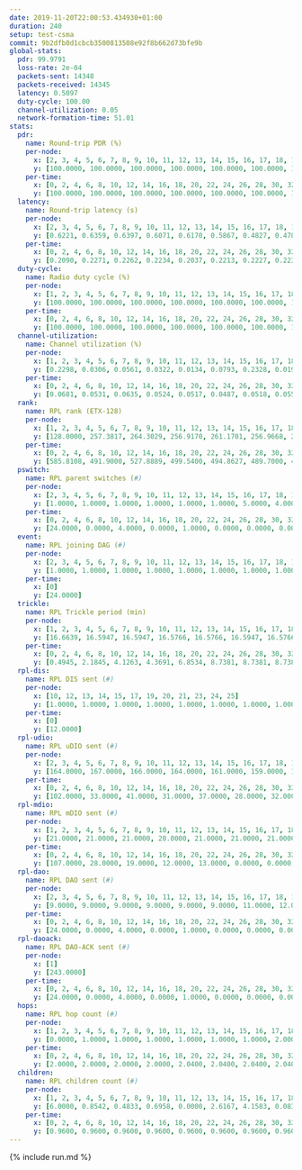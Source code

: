 ```yaml
---
date: 2019-11-20T22:00:53.434930+01:00
duration: 240
setup: test-csma
commit: 9b2dfb0d1cbcb3500813508e92f8b662d73bfe9b
global-stats:
  pdr: 99.9791
  loss-rate: 2e-04
  packets-sent: 14348
  packets-received: 14345
  latency: 0.5097
  duty-cycle: 100.00
  channel-utilization: 0.05
  network-formation-time: 51.01
stats:
  pdr:
    name: Round-trip PDR (%)
    per-node:
      x: [2, 3, 4, 5, 6, 7, 8, 9, 10, 11, 12, 13, 14, 15, 16, 17, 18, 19, 20, 21, 22, 23, 24, 25]
      y: [100.0000, 100.0000, 100.0000, 100.0000, 100.0000, 100.0000, 100.0000, 99.8350, 100.0000, 99.8261, 100.0000, 100.0000, 99.8344, 100.0000, 100.0000, 100.0000, 100.0000, 100.0000, 100.0000, 100.0000, 100.0000, 100.0000, 100.0000, 100.0000]
    per-time:
      x: [0, 2, 4, 6, 8, 10, 12, 14, 16, 18, 20, 22, 24, 26, 28, 30, 32, 34, 36, 38, 40, 42, 44, 46, 48, 50, 52, 54, 56, 58, 60, 62, 64, 66, 68, 70, 72, 74, 76, 78, 80, 82, 84, 86, 88, 90, 92, 94, 96, 98, 100, 102, 104, 106, 108, 110, 112, 114, 116, 118, 120, 122, 124, 126, 128, 130, 132, 134, 136, 138, 140, 142, 144, 146, 148, 150, 152, 154, 156, 158, 160, 162, 164, 166, 168, 170, 172, 174, 176, 178, 180, 182, 184, 186, 188, 190, 192, 194, 196, 198, 200, 202, 204, 206, 208, 210, 212, 214, 216, 218, 220, 222, 224, 226, 228, 230, 232, 234, 236, 238]
      y: [100.0000, 100.0000, 100.0000, 100.0000, 100.0000, 100.0000, 100.0000, 100.0000, 100.0000, 100.0000, 100.0000, 100.0000, 100.0000, 100.0000, 100.0000, 100.0000, 100.0000, 100.0000, 100.0000, 100.0000, 100.0000, 100.0000, 100.0000, 100.0000, 100.0000, 100.0000, 100.0000, 100.0000, 100.0000, 100.0000, 100.0000, 100.0000, 100.0000, 100.0000, 100.0000, 100.0000, 100.0000, 100.0000, 100.0000, 100.0000, 100.0000, 100.0000, 100.0000, 100.0000, 100.0000, 100.0000, 99.1667, 100.0000, 100.0000, 100.0000, 99.1667, 100.0000, 100.0000, 100.0000, 100.0000, 100.0000, 100.0000, 100.0000, 100.0000, 100.0000, 100.0000, 100.0000, 100.0000, 100.0000, 100.0000, 100.0000, 100.0000, 100.0000, 100.0000, 100.0000, 100.0000, 100.0000, 100.0000, 100.0000, 100.0000, 100.0000, 100.0000, 100.0000, 100.0000, 100.0000, 100.0000, 100.0000, 100.0000, 100.0000, 100.0000, 100.0000, 100.0000, 100.0000, 99.1667, 100.0000, 100.0000, 100.0000, 100.0000, 100.0000, 100.0000, 100.0000, 100.0000, 100.0000, 100.0000, 100.0000, 100.0000, 100.0000, 100.0000, 100.0000, 100.0000, 100.0000, 100.0000, 100.0000, 100.0000, 100.0000, 100.0000, 100.0000, 100.0000, 100.0000, 100.0000, 100.0000, 100.0000, 100.0000, 100.0000, 100.0000]
  latency:
    name: Round-trip latency (s)
    per-node:
      x: [2, 3, 4, 5, 6, 7, 8, 9, 10, 11, 12, 13, 14, 15, 16, 17, 18, 19, 20, 21, 22, 23, 24, 25]
      y: [0.6221, 0.6359, 0.6397, 0.6071, 0.6170, 0.5867, 0.4827, 0.4784, 0.4364, 0.4786, 0.4406, 0.4586, 0.4448, 0.4794, 0.4445, 0.4252, 0.4767, 0.4748, 0.4576, 0.4757, 0.4761, 0.5141, 0.5443, 0.5618]
    per-time:
      x: [0, 2, 4, 6, 8, 10, 12, 14, 16, 18, 20, 22, 24, 26, 28, 30, 32, 34, 36, 38, 40, 42, 44, 46, 48, 50, 52, 54, 56, 58, 60, 62, 64, 66, 68, 70, 72, 74, 76, 78, 80, 82, 84, 86, 88, 90, 92, 94, 96, 98, 100, 102, 104, 106, 108, 110, 112, 114, 116, 118, 120, 122, 124, 126, 128, 130, 132, 134, 136, 138, 140, 142, 144, 146, 148, 150, 152, 154, 156, 158, 160, 162, 164, 166, 168, 170, 172, 174, 176, 178, 180, 182, 184, 186, 188, 190, 192, 194, 196, 198, 200, 202, 204, 206, 208, 210, 212, 214, 216, 218, 220, 222, 224, 226, 228, 230, 232, 234, 236, 238]
      y: [0.2090, 0.2271, 0.2262, 0.2234, 0.2037, 0.2213, 0.2227, 0.2233, 0.2172, 0.2363, 0.2532, 0.2380, 0.2267, 0.2432, 0.2235, 0.2257, 0.2317, 0.2256, 0.2155, 0.2321, 0.2392, 0.2279, 0.2196, 0.2112, 0.2078, 0.2136, 0.2080, 0.2191, 0.2104, 0.2126, 0.2178, 0.2193, 0.2210, 0.1947, 0.2091, 0.2056, 0.2007, 0.2093, 0.2149, 0.2017, 0.2139, 0.2112, 0.2169, 0.2093, 0.2074, 0.2140, 0.2149, 0.2102, 0.2003, 0.2130, 0.2142, 0.2102, 0.2035, 0.2119, 0.2114, 0.2176, 0.2158, 0.2108, 0.4832, 0.6932, 0.6954, 0.6960, 0.7137, 0.6488, 0.6090, 0.6028, 0.5752, 0.5044, 0.5050, 0.5571, 0.5536, 0.5957, 0.5022, 0.5264, 0.5298, 0.4199, 0.4681, 0.4509, 0.4345, 0.3985, 0.4527, 0.4725, 0.4611, 0.4295, 0.3805, 0.4420, 0.4240, 0.4949, 0.4297, 0.4413, 0.4905, 0.4443, 0.5066, 0.4025, 0.9334, 1.1864, 1.1911, 1.1766, 1.1696, 1.1857, 1.1714, 1.1949, 1.1838, 1.1931, 1.1822, 1.1856, 1.1940, 1.1778, 1.1819, 1.1519, 1.1659, 1.1761, 1.1790, 1.1797, 1.1756, 1.1757, 1.1824, 1.1867, 1.1720, 1.1673]
  duty-cycle:
    name: Radio duty cycle (%)
    per-node:
      x: [1, 2, 3, 4, 5, 6, 7, 8, 9, 10, 11, 12, 13, 14, 15, 16, 17, 18, 19, 20, 21, 22, 23, 24, 25]
      y: [100.0000, 100.0000, 100.0000, 100.0000, 100.0000, 100.0000, 100.0000, 100.0000, 100.0000, 100.0000, 100.0000, 100.0000, 100.0000, 100.0000, 100.0000, 100.0000, 100.0000, 100.0000, 100.0000, 100.0000, 100.0000, 100.0000, 100.0000, 100.0000, 100.0000]
    per-time:
      x: [0, 2, 4, 6, 8, 10, 12, 14, 16, 18, 20, 22, 24, 26, 28, 30, 32, 34, 36, 38, 40, 42, 44, 46, 48, 50, 52, 54, 56, 58, 60, 62, 64, 66, 68, 70, 72, 74, 76, 78, 80, 82, 84, 86, 88, 90, 92, 94, 96, 98, 100, 102, 104, 106, 108, 110, 112, 114, 116, 118, 120, 122, 124, 126, 128, 130, 132, 134, 136, 138, 140, 142, 144, 146, 148, 150, 152, 154, 156, 158, 160, 162, 164, 166, 168, 170, 172, 174, 176, 178, 180, 182, 184, 186, 188, 190, 192, 194, 196, 198, 200, 202, 204, 206, 208, 210, 212, 214, 216, 218, 220, 222, 224, 226, 228, 230, 232, 234, 236, 238, 240]
      y: [100.0000, 100.0000, 100.0000, 100.0000, 100.0000, 100.0000, 100.0000, 100.0000, 100.0000, 100.0000, 100.0000, 100.0000, 100.0000, 100.0000, 100.0000, 100.0000, 100.0000, 100.0000, 100.0000, 100.0000, 100.0000, 100.0000, 100.0000, 100.0000, 100.0000, 100.0000, 100.0000, 100.0000, 100.0000, 100.0000, 100.0000, 100.0000, 100.0000, 100.0000, 100.0000, 100.0000, 100.0000, 100.0000, 100.0000, 100.0000, 100.0000, 100.0000, 100.0000, 100.0000, 100.0000, 100.0000, 100.0000, 100.0000, 100.0000, 100.0000, 100.0000, 100.0000, 100.0000, 100.0000, 100.0000, 100.0000, 100.0000, 100.0000, 100.0000, 100.0000, 100.0000, 100.0000, 100.0000, 100.0000, 100.0000, 100.0000, 100.0000, 100.0000, 100.0000, 100.0000, 100.0000, 100.0000, 100.0000, 100.0000, 100.0000, 100.0000, 100.0000, 100.0000, 100.0000, 100.0000, 100.0000, 100.0000, 100.0000, 100.0000, 100.0000, 100.0000, 100.0000, 100.0000, 100.0000, 100.0000, 100.0000, 100.0000, 100.0000, 100.0000, 100.0000, 100.0000, 100.0000, 100.0000, 100.0000, 100.0000, 100.0000, 100.0000, 100.0000, 100.0000, 100.0000, 100.0000, 100.0000, 100.0000, 100.0000, 100.0000, 100.0000, 100.0000, 100.0000, 100.0000, 100.0000, 100.0000, 100.0000, 100.0000, 100.0000, 100.0000, null]
  channel-utilization:
    name: Channel utilization (%)
    per-node:
      x: [1, 2, 3, 4, 5, 6, 7, 8, 9, 10, 11, 12, 13, 14, 15, 16, 17, 18, 19, 20, 21, 22, 23, 24, 25]
      y: [0.2298, 0.0306, 0.0561, 0.0322, 0.0134, 0.0793, 0.2328, 0.0192, 0.0212, 0.0238, 0.0226, 0.0159, 0.0481, 0.0144, 0.0334, 0.0544, 0.1386, 0.0377, 0.0240, 0.0460, 0.0205, 0.0162, 0.0143, 0.0150, 0.0162]
    per-time:
      x: [0, 2, 4, 6, 8, 10, 12, 14, 16, 18, 20, 22, 24, 26, 28, 30, 32, 34, 36, 38, 40, 42, 44, 46, 48, 50, 52, 54, 56, 58, 60, 62, 64, 66, 68, 70, 72, 74, 76, 78, 80, 82, 84, 86, 88, 90, 92, 94, 96, 98, 100, 102, 104, 106, 108, 110, 112, 114, 116, 118, 120, 122, 124, 126, 128, 130, 132, 134, 136, 138, 140, 142, 144, 146, 148, 150, 152, 154, 156, 158, 160, 162, 164, 166, 168, 170, 172, 174, 176, 178, 180, 182, 184, 186, 188, 190, 192, 194, 196, 198, 200, 202, 204, 206, 208, 210, 212, 214, 216, 218, 220, 222, 224, 226, 228, 230, 232, 234, 236, 238, 240]
      y: [0.0681, 0.0531, 0.0635, 0.0524, 0.0517, 0.0487, 0.0518, 0.0550, 0.0561, 0.0538, 0.0573, 0.0599, 0.0530, 0.0559, 0.0574, 0.0525, 0.0527, 0.0525, 0.0542, 0.0507, 0.0576, 0.0542, 0.0547, 0.0515, 0.0512, 0.0482, 0.0541, 0.0470, 0.0506, 0.0523, 0.0504, 0.0518, 0.0523, 0.0486, 0.0445, 0.0475, 0.0467, 0.0480, 0.0474, 0.0485, 0.0480, 0.0488, 0.0523, 0.0514, 0.0498, 0.0502, 0.0465, 0.0495, 0.0487, 0.0482, 0.0469, 0.0490, 0.0501, 0.0457, 0.0501, 0.0493, 0.0522, 0.0539, 0.0487, 0.0487, 0.0466, 0.0480, 0.0457, 0.0509, 0.0509, 0.0487, 0.0488, 0.0521, 0.0469, 0.0507, 0.0503, 0.0481, 0.0501, 0.0481, 0.0480, 0.0480, 0.0498, 0.0483, 0.0481, 0.0487, 0.0483, 0.0475, 0.0460, 0.0487, 0.0490, 0.0521, 0.0509, 0.0523, 0.0452, 0.0479, 0.0448, 0.0461, 0.0483, 0.0510, 0.0505, 0.0515, 0.0501, 0.0452, 0.0474, 0.0483, 0.0504, 0.0517, 0.0528, 0.0521, 0.0488, 0.0512, 0.0484, 0.0512, 0.0465, 0.0469, 0.0426, 0.0495, 0.0475, 0.0487, 0.0496, 0.0527, 0.0505, 0.0508, 0.0473, 0.0436, null]
  rank:
    name: RPL rank (ETX-128)
    per-node:
      x: [1, 2, 3, 4, 5, 6, 7, 8, 9, 10, 11, 12, 13, 14, 15, 16, 17, 18, 19, 20, 21, 22, 23, 24, 25]
      y: [128.0000, 257.3817, 264.3029, 256.9170, 261.1701, 256.9668, 260.7178, 404.5265, 488.7131, 390.6461, 481.0415, 390.5950, 411.6488, 540.8765, 464.8672, 419.2603, 409.5207, 554.5492, 548.3887, 544.5102, 549.7265, 557.9132, 675.4739, 686.9065, 685.5407]
    per-time:
      x: [0, 2, 4, 6, 8, 10, 12, 14, 16, 18, 20, 22, 24, 26, 28, 30, 32, 34, 36, 38, 40, 42, 44, 46, 48, 50, 52, 54, 56, 58, 60, 62, 64, 66, 68, 70, 72, 74, 76, 78, 80, 82, 84, 86, 88, 90, 92, 94, 96, 98, 100, 102, 104, 106, 108, 110, 112, 114, 116, 118, 120, 122, 124, 126, 128, 130, 132, 134, 136, 138, 140, 142, 144, 146, 148, 150, 152, 154, 156, 158, 160, 162, 164, 166, 168, 170, 172, 174, 176, 178, 180, 182, 184, 186, 188, 190, 192, 194, 196, 198, 200, 202, 204, 206, 208, 210, 212, 214, 216, 218, 220, 222, 224, 226, 228, 230, 232, 234, 236, 238, 240]
      y: [585.8108, 491.9000, 527.8889, 499.5400, 494.8627, 489.7000, 483.0800, 475.4000, 468.2549, 469.2157, 468.0196, 462.4200, 461.6400, 458.0980, 459.2400, 460.3800, 456.9800, 460.5000, 459.3529, 458.3600, 459.3800, 461.9000, 461.5800, 459.7255, 462.3846, 457.7400, 450.4314, 446.8800, 450.8039, 448.7200, 453.9608, 442.5400, 439.9000, 440.5400, 426.6471, 423.7400, 424.0800, 424.3333, 421.3600, 420.2000, 422.1600, 421.5600, 424.0000, 422.2200, 420.2400, 417.5400, 418.5800, 425.6275, 418.6800, 417.2200, 419.0600, 418.2000, 416.3922, 419.1400, 417.5800, 425.3846, 420.2400, 425.9600, 423.7400, 427.7843, 424.1000, 423.9000, 423.2000, 425.5098, 424.4615, 423.2157, 421.2000, 422.3600, 421.7800, 424.4706, 419.2200, 421.3400, 426.1569, 427.7115, 421.3600, 425.1000, 426.5600, 427.4800, 429.5294, 424.0800, 424.0400, 422.8824, 421.1200, 423.1600, 424.0600, 423.6000, 422.0000, 425.2000, 423.9600, 425.9608, 428.2353, 426.2745, 426.8462, 422.7200, 423.0980, 420.5400, 422.8200, 422.3400, 421.6800, 423.3725, 425.4902, 422.8800, 420.5600, 422.8400, 425.6600, 423.2600, 422.8800, 422.6200, 422.8431, 420.0385, 425.2800, 425.3200, 426.0600, 425.5600, 427.3200, 434.2000, 425.7692, 421.3800, 421.9400, 422.3800, null]
  pswitch:
    name: RPL parent switches (#)
    per-node:
      x: [2, 3, 4, 5, 6, 7, 8, 9, 10, 11, 12, 13, 14, 15, 16, 17, 18, 19, 20, 21, 22, 23, 24, 25]
      y: [1.0000, 1.0000, 1.0000, 1.0000, 1.0000, 1.0000, 5.0000, 4.0000, 3.0000, 1.0000, 2.0000, 2.0000, 3.0000, 1.0000, 2.0000, 2.0000, 4.0000, 7.0000, 5.0000, 5.0000, 2.0000, 9.0000, 6.0000, 6.0000]
    per-time:
      x: [0, 2, 4, 6, 8, 10, 12, 14, 16, 18, 20, 22, 24, 26, 28, 30, 32, 34, 36, 38, 40, 42, 44, 46, 48, 50, 52, 54, 56, 58, 60, 62, 64, 66, 68, 70, 72, 74, 76, 78, 80, 82, 84, 86, 88, 90, 92, 94, 96, 98, 100, 102, 104, 106, 108, 110, 112, 114, 116, 118, 120, 122, 124, 126, 128, 130, 132, 134, 136, 138, 140, 142, 144, 146, 148, 150, 152, 154, 156, 158, 160, 162, 164, 166, 168, 170, 172, 174, 176, 178, 180, 182, 184, 186, 188, 190, 192, 194, 196, 198, 200, 202, 204, 206, 208, 210, 212, 214, 216, 218, 220, 222, 224, 226, 228, 230, 232]
      y: [24.0000, 0.0000, 4.0000, 0.0000, 1.0000, 0.0000, 0.0000, 0.0000, 1.0000, 1.0000, 1.0000, 0.0000, 0.0000, 1.0000, 0.0000, 0.0000, 0.0000, 0.0000, 1.0000, 0.0000, 0.0000, 0.0000, 0.0000, 1.0000, 2.0000, 0.0000, 1.0000, 0.0000, 1.0000, 0.0000, 1.0000, 0.0000, 0.0000, 0.0000, 1.0000, 0.0000, 0.0000, 1.0000, 0.0000, 0.0000, 0.0000, 0.0000, 0.0000, 0.0000, 0.0000, 0.0000, 0.0000, 1.0000, 0.0000, 0.0000, 0.0000, 0.0000, 1.0000, 0.0000, 0.0000, 2.0000, 0.0000, 0.0000, 0.0000, 1.0000, 0.0000, 0.0000, 0.0000, 1.0000, 2.0000, 1.0000, 0.0000, 0.0000, 0.0000, 1.0000, 0.0000, 0.0000, 1.0000, 2.0000, 0.0000, 0.0000, 0.0000, 0.0000, 1.0000, 0.0000, 0.0000, 1.0000, 0.0000, 0.0000, 0.0000, 0.0000, 0.0000, 0.0000, 0.0000, 1.0000, 1.0000, 1.0000, 2.0000, 0.0000, 1.0000, 0.0000, 0.0000, 0.0000, 0.0000, 1.0000, 1.0000, 0.0000, 0.0000, 0.0000, 0.0000, 0.0000, 0.0000, 0.0000, 1.0000, 2.0000, 0.0000, 0.0000, 0.0000, 0.0000, 0.0000, 5.0000, 2.0000]
  event:
    name: RPL joining DAG (#)
    per-node:
      x: [2, 3, 4, 5, 6, 7, 8, 9, 10, 11, 12, 13, 14, 15, 16, 17, 18, 19, 20, 21, 22, 23, 24, 25]
      y: [1.0000, 1.0000, 1.0000, 1.0000, 1.0000, 1.0000, 1.0000, 1.0000, 1.0000, 1.0000, 1.0000, 1.0000, 1.0000, 1.0000, 1.0000, 1.0000, 1.0000, 1.0000, 1.0000, 1.0000, 1.0000, 1.0000, 1.0000, 1.0000]
    per-time:
      x: [0]
      y: [24.0000]
  trickle:
    name: RPL Trickle period (min)
    per-node:
      x: [1, 2, 3, 4, 5, 6, 7, 8, 9, 10, 11, 12, 13, 14, 15, 16, 17, 18, 19, 20, 21, 22, 23, 24, 25]
      y: [16.6639, 16.5947, 16.5947, 16.5766, 16.5766, 16.5947, 16.5766, 16.5902, 16.5507, 16.5829, 16.5766, 16.5431, 16.5803, 16.5469, 16.5755, 16.5431, 16.5792, 16.4523, 16.5089, 16.4832, 16.4921, 16.5431, 16.5167, 16.5494, 16.5494]
    per-time:
      x: [0, 2, 4, 6, 8, 10, 12, 14, 16, 18, 20, 22, 24, 26, 28, 30, 32, 34, 36, 38, 40, 42, 44, 46, 48, 50, 52, 54, 56, 58, 60, 62, 64, 66, 68, 70, 72, 74, 76, 78, 80, 82, 84, 86, 88, 90, 92, 94, 96, 98, 100, 102, 104, 106, 108, 110, 112, 114, 116, 118, 120, 122, 124, 126, 128, 130, 132, 134, 136, 138, 140, 142, 144, 146, 148, 150, 152, 154, 156, 158, 160, 162, 164, 166, 168, 170, 172, 174, 176, 178, 180, 182, 184, 186, 188, 190, 192, 194, 196, 198, 200, 202, 204, 206, 208, 210, 212, 214, 216, 218, 220, 222, 224, 226, 228, 230, 232, 234, 236, 238, 240]
      y: [0.4945, 2.1845, 4.1263, 4.3691, 6.8534, 8.7381, 8.7381, 8.7381, 10.9655, 17.4763, 17.4763, 17.4763, 17.4763, 17.4763, 17.4763, 17.4763, 17.4763, 17.4763, 17.4763, 17.4763, 17.4763, 17.4763, 17.4763, 17.4763, 17.4763, 17.4763, 17.4763, 17.4763, 17.4763, 17.4763, 17.4763, 17.4763, 17.4763, 17.4763, 17.4763, 17.4763, 17.4763, 17.4763, 17.4763, 17.4763, 17.4763, 17.4763, 17.4763, 17.4763, 17.4763, 17.4763, 17.4763, 17.4763, 17.4763, 17.4763, 17.4763, 17.4763, 17.4763, 17.4763, 17.4763, 17.4763, 17.4763, 17.4763, 17.4763, 17.4763, 17.4763, 17.4763, 17.4763, 17.4763, 17.4763, 17.4763, 17.4763, 17.4763, 17.4763, 17.4763, 17.4763, 17.4763, 17.4763, 17.4763, 17.4763, 17.4763, 17.4763, 17.4763, 17.4763, 17.4763, 17.4763, 17.4763, 17.4763, 17.4763, 17.4763, 17.4763, 17.4763, 17.4763, 17.4763, 17.4763, 17.4763, 17.4763, 17.4763, 17.4763, 17.4763, 17.4763, 17.4763, 17.4763, 17.4763, 17.4763, 17.4763, 17.4763, 17.4763, 17.4763, 17.4763, 17.4763, 17.4763, 17.4763, 17.4763, 17.4763, 17.4763, 17.4763, 17.4763, 17.4763, 17.4763, 17.4763, 17.4763, 17.4763, 17.4763, 17.4763, null]
  rpl-dis:
    name: RPL DIS sent (#)
    per-node:
      x: [10, 12, 13, 14, 15, 17, 19, 20, 21, 23, 24, 25]
      y: [1.0000, 1.0000, 1.0000, 1.0000, 1.0000, 1.0000, 1.0000, 1.0000, 1.0000, 1.0000, 1.0000, 1.0000]
    per-time:
      x: [0]
      y: [12.0000]
  rpl-udio:
    name: RPL uDIO sent (#)
    per-node:
      x: [2, 3, 4, 5, 6, 7, 8, 9, 10, 11, 12, 13, 14, 15, 16, 17, 18, 19, 20, 21, 22, 23, 24, 25]
      y: [164.0000, 167.0000, 166.0000, 164.0000, 161.0000, 159.0000, 169.0000, 171.0000, 170.0000, 171.0000, 168.0000, 158.0000, 168.0000, 168.0000, 152.0000, 150.0000, 167.0000, 165.0000, 170.0000, 167.0000, 170.0000, 165.0000, 167.0000, 165.0000]
    per-time:
      x: [0, 2, 4, 6, 8, 10, 12, 14, 16, 18, 20, 22, 24, 26, 28, 30, 32, 34, 36, 38, 40, 42, 44, 46, 48, 50, 52, 54, 56, 58, 60, 62, 64, 66, 68, 70, 72, 74, 76, 78, 80, 82, 84, 86, 88, 90, 92, 94, 96, 98, 100, 102, 104, 106, 108, 110, 112, 114, 116, 118, 120, 122, 124, 126, 128, 130, 132, 134, 136, 138, 140, 142, 144, 146, 148, 150, 152, 154, 156, 158, 160, 162, 164, 166, 168, 170, 172, 174, 176, 178, 180, 182, 184, 186, 188, 190, 192, 194, 196, 198, 200, 202, 204, 206, 208, 210, 212, 214, 216, 218, 220, 222, 224, 226, 228, 230, 232, 234, 236, 238, 240]
      y: [102.0000, 33.0000, 41.0000, 31.0000, 37.0000, 28.0000, 32.0000, 30.0000, 33.0000, 36.0000, 31.0000, 32.0000, 33.0000, 32.0000, 33.0000, 34.0000, 28.0000, 29.0000, 36.0000, 30.0000, 33.0000, 32.0000, 29.0000, 33.0000, 30.0000, 39.0000, 30.0000, 34.0000, 34.0000, 29.0000, 32.0000, 29.0000, 39.0000, 31.0000, 33.0000, 26.0000, 36.0000, 33.0000, 28.0000, 32.0000, 35.0000, 27.0000, 33.0000, 30.0000, 34.0000, 35.0000, 33.0000, 32.0000, 29.0000, 37.0000, 29.0000, 30.0000, 35.0000, 28.0000, 36.0000, 37.0000, 28.0000, 31.0000, 29.0000, 31.0000, 28.0000, 31.0000, 31.0000, 36.0000, 32.0000, 32.0000, 29.0000, 33.0000, 37.0000, 35.0000, 34.0000, 35.0000, 37.0000, 33.0000, 30.0000, 36.0000, 33.0000, 30.0000, 34.0000, 30.0000, 34.0000, 34.0000, 29.0000, 34.0000, 32.0000, 33.0000, 30.0000, 32.0000, 32.0000, 30.0000, 31.0000, 33.0000, 33.0000, 33.0000, 35.0000, 31.0000, 37.0000, 26.0000, 35.0000, 29.0000, 34.0000, 30.0000, 30.0000, 30.0000, 36.0000, 38.0000, 31.0000, 37.0000, 37.0000, 29.0000, 27.0000, 37.0000, 35.0000, 31.0000, 34.0000, 33.0000, 30.0000, 32.0000, 29.0000, 38.0000, 3.0000]
  rpl-mdio:
    name: RPL mDIO sent (#)
    per-node:
      x: [1, 2, 3, 4, 5, 6, 7, 8, 9, 10, 11, 12, 13, 14, 15, 16, 17, 18, 19, 20, 21, 22, 23, 24, 25]
      y: [21.0000, 21.0000, 21.0000, 20.0000, 21.0000, 21.0000, 21.0000, 21.0000, 21.0000, 21.0000, 21.0000, 21.0000, 21.0000, 21.0000, 20.0000, 22.0000, 21.0000, 21.0000, 20.0000, 21.0000, 20.0000, 20.0000, 20.0000, 20.0000, 21.0000]
    per-time:
      x: [0, 2, 4, 6, 8, 10, 12, 14, 16, 18, 20, 22, 24, 26, 28, 30, 32, 34, 36, 38, 40, 42, 44, 46, 48, 50, 52, 54, 56, 58, 60, 62, 64, 66, 68, 70, 72, 74, 76, 78, 80, 82, 84, 86, 88, 90, 92, 94, 96, 98, 100, 102, 104, 106, 108, 110, 112, 114, 116, 118, 120, 122, 124, 126, 128, 130, 132, 134, 136, 138, 140, 142, 144, 146, 148, 150, 152, 154, 156, 158, 160, 162, 164, 166, 168, 170, 172, 174, 176, 178, 180, 182, 184, 186, 188, 190, 192, 194, 196, 198, 200, 202, 204, 206, 208, 210, 212, 214, 216, 218, 220, 222, 224, 226, 228, 230, 232, 234, 236, 238, 240]
      y: [107.0000, 28.0000, 19.0000, 12.0000, 13.0000, 0.0000, 0.0000, 20.0000, 5.0000, 0.0000, 0.0000, 0.0000, 0.0000, 4.0000, 8.0000, 6.0000, 4.0000, 3.0000, 0.0000, 0.0000, 0.0000, 0.0000, 6.0000, 6.0000, 5.0000, 8.0000, 0.0000, 0.0000, 0.0000, 0.0000, 4.0000, 4.0000, 2.0000, 3.0000, 11.0000, 1.0000, 0.0000, 0.0000, 0.0000, 4.0000, 5.0000, 5.0000, 3.0000, 8.0000, 0.0000, 0.0000, 0.0000, 0.0000, 6.0000, 6.0000, 6.0000, 7.0000, 0.0000, 0.0000, 0.0000, 0.0000, 2.0000, 9.0000, 4.0000, 3.0000, 5.0000, 2.0000, 0.0000, 0.0000, 0.0000, 2.0000, 8.0000, 3.0000, 8.0000, 4.0000, 0.0000, 0.0000, 0.0000, 0.0000, 3.0000, 7.0000, 4.0000, 6.0000, 5.0000, 0.0000, 0.0000, 0.0000, 0.0000, 4.0000, 6.0000, 7.0000, 4.0000, 4.0000, 0.0000, 0.0000, 0.0000, 0.0000, 6.0000, 9.0000, 2.0000, 7.0000, 1.0000, 0.0000, 0.0000, 0.0000, 3.0000, 2.0000, 7.0000, 6.0000, 7.0000, 0.0000, 0.0000, 0.0000, 0.0000, 3.0000, 6.0000, 9.0000, 5.0000, 2.0000, 0.0000, 0.0000, 0.0000, 0.0000, 6.0000, 8.0000, 1.0000]
  rpl-dao:
    name: RPL DAO sent (#)
    per-node:
      x: [2, 3, 4, 5, 6, 7, 8, 9, 10, 11, 12, 13, 14, 15, 16, 17, 18, 19, 20, 21, 22, 23, 24, 25]
      y: [9.0000, 9.0000, 9.0000, 9.0000, 9.0000, 9.0000, 11.0000, 12.0000, 9.0000, 9.0000, 9.0000, 9.0000, 10.0000, 9.0000, 10.0000, 9.0000, 11.0000, 12.0000, 12.0000, 11.0000, 10.0000, 14.0000, 13.0000, 11.0000]
    per-time:
      x: [0, 2, 4, 6, 8, 10, 12, 14, 16, 18, 20, 22, 24, 26, 28, 30, 32, 34, 36, 38, 40, 42, 44, 46, 48, 50, 52, 54, 56, 58, 60, 62, 64, 66, 68, 70, 72, 74, 76, 78, 80, 82, 84, 86, 88, 90, 92, 94, 96, 98, 100, 102, 104, 106, 108, 110, 112, 114, 116, 118, 120, 122, 124, 126, 128, 130, 132, 134, 136, 138, 140, 142, 144, 146, 148, 150, 152, 154, 156, 158, 160, 162, 164, 166, 168, 170, 172, 174, 176, 178, 180, 182, 184, 186, 188, 190, 192, 194, 196, 198, 200, 202, 204, 206, 208, 210, 212, 214, 216, 218, 220, 222, 224, 226, 228, 230, 232, 234, 236]
      y: [24.0000, 0.0000, 4.0000, 0.0000, 1.0000, 0.0000, 0.0000, 0.0000, 1.0000, 1.0000, 1.0000, 0.0000, 0.0000, 1.0000, 16.0000, 0.0000, 3.0000, 0.0000, 2.0000, 0.0000, 0.0000, 0.0000, 1.0000, 3.0000, 2.0000, 1.0000, 1.0000, 0.0000, 15.0000, 1.0000, 1.0000, 1.0000, 0.0000, 0.0000, 1.0000, 0.0000, 1.0000, 1.0000, 2.0000, 1.0000, 0.0000, 1.0000, 10.0000, 6.0000, 1.0000, 1.0000, 0.0000, 1.0000, 1.0000, 0.0000, 0.0000, 1.0000, 3.0000, 1.0000, 0.0000, 3.0000, 4.0000, 11.0000, 0.0000, 2.0000, 0.0000, 1.0000, 1.0000, 1.0000, 2.0000, 2.0000, 2.0000, 0.0000, 0.0000, 3.0000, 2.0000, 9.0000, 3.0000, 2.0000, 1.0000, 1.0000, 0.0000, 0.0000, 2.0000, 0.0000, 4.0000, 1.0000, 0.0000, 0.0000, 1.0000, 7.0000, 5.0000, 2.0000, 1.0000, 2.0000, 1.0000, 1.0000, 3.0000, 0.0000, 3.0000, 2.0000, 0.0000, 0.0000, 1.0000, 7.0000, 5.0000, 0.0000, 1.0000, 0.0000, 2.0000, 0.0000, 2.0000, 1.0000, 3.0000, 5.0000, 0.0000, 0.0000, 1.0000, 4.0000, 6.0000, 6.0000, 3.0000, 0.0000, 1.0000]
  rpl-daoack:
    name: RPL DAO-ACK sent (#)
    per-node:
      x: [1]
      y: [243.0000]
    per-time:
      x: [0, 2, 4, 6, 8, 10, 12, 14, 16, 18, 20, 22, 24, 26, 28, 30, 32, 34, 36, 38, 40, 42, 44, 46, 48, 50, 52, 54, 56, 58, 60, 62, 64, 66, 68, 70, 72, 74, 76, 78, 80, 82, 84, 86, 88, 90, 92, 94, 96, 98, 100, 102, 104, 106, 108, 110, 112, 114, 116, 118, 120, 122, 124, 126, 128, 130, 132, 134, 136, 138, 140, 142, 144, 146, 148, 150, 152, 154, 156, 158, 160, 162, 164, 166, 168, 170, 172, 174, 176, 178, 180, 182, 184, 186, 188, 190, 192, 194, 196, 198, 200, 202, 204, 206, 208, 210, 212, 214, 216, 218, 220, 222, 224, 226, 228, 230, 232, 234, 236]
      y: [24.0000, 0.0000, 4.0000, 0.0000, 1.0000, 0.0000, 0.0000, 0.0000, 1.0000, 1.0000, 1.0000, 0.0000, 0.0000, 1.0000, 16.0000, 0.0000, 3.0000, 0.0000, 2.0000, 0.0000, 0.0000, 0.0000, 1.0000, 2.0000, 2.0000, 1.0000, 1.0000, 0.0000, 15.0000, 1.0000, 1.0000, 1.0000, 0.0000, 0.0000, 1.0000, 0.0000, 1.0000, 1.0000, 2.0000, 1.0000, 0.0000, 1.0000, 10.0000, 6.0000, 1.0000, 1.0000, 0.0000, 1.0000, 1.0000, 0.0000, 0.0000, 1.0000, 3.0000, 1.0000, 0.0000, 3.0000, 4.0000, 10.0000, 0.0000, 2.0000, 0.0000, 1.0000, 1.0000, 2.0000, 1.0000, 2.0000, 2.0000, 0.0000, 0.0000, 3.0000, 2.0000, 9.0000, 3.0000, 3.0000, 0.0000, 1.0000, 0.0000, 0.0000, 2.0000, 0.0000, 4.0000, 1.0000, 0.0000, 0.0000, 1.0000, 7.0000, 5.0000, 2.0000, 1.0000, 2.0000, 1.0000, 1.0000, 3.0000, 0.0000, 3.0000, 2.0000, 0.0000, 0.0000, 1.0000, 7.0000, 5.0000, 0.0000, 1.0000, 0.0000, 2.0000, 1.0000, 1.0000, 1.0000, 3.0000, 5.0000, 0.0000, 0.0000, 1.0000, 4.0000, 7.0000, 5.0000, 3.0000, 0.0000, 1.0000]
  hops:
    name: RPL hop count (#)
    per-node:
      x: [1, 2, 3, 4, 5, 6, 7, 8, 9, 10, 11, 12, 13, 14, 15, 16, 17, 18, 19, 20, 21, 22, 23, 24, 25]
      y: [0.0000, 1.0000, 1.0000, 1.0000, 1.0000, 1.0000, 1.0000, 2.0000, 2.2583, 2.0000, 2.0000, 2.0000, 2.0000, 3.0000, 2.0000, 2.0000, 2.0000, 2.9333, 3.0000, 3.0000, 3.0000, 3.0000, 3.9667, 3.9333, 3.9333]
    per-time:
      x: [0, 2, 4, 6, 8, 10, 12, 14, 16, 18, 20, 22, 24, 26, 28, 30, 32, 34, 36, 38, 40, 42, 44, 46, 48, 50, 52, 54, 56, 58, 60, 62, 64, 66, 68, 70, 72, 74, 76, 78, 80, 82, 84, 86, 88, 90, 92, 94, 96, 98, 100, 102, 104, 106, 108, 110, 112, 114, 116, 118, 120, 122, 124, 126, 128, 130, 132, 134, 136, 138, 140, 142, 144, 146, 148, 150, 152, 154, 156, 158, 160, 162, 164, 166, 168, 170, 172, 174, 176, 178, 180, 182, 184, 186, 188, 190, 192, 194, 196, 198, 200, 202, 204, 206, 208, 210, 212, 214, 216, 218, 220, 222, 224, 226, 228, 230, 232, 234, 236, 238]
      y: [2.0000, 2.0000, 2.0000, 2.0000, 2.0400, 2.0400, 2.0400, 2.0400, 2.1600, 2.1600, 2.1600, 2.1600, 2.1600, 2.1600, 2.1600, 2.1600, 2.1600, 2.1600, 2.1600, 2.1600, 2.1600, 2.1600, 2.1600, 2.1600, 2.1600, 2.1600, 2.1600, 2.1600, 2.1600, 2.1600, 2.1600, 2.1600, 2.1600, 2.1600, 2.1600, 2.1600, 2.1600, 2.1600, 2.1600, 2.1600, 2.1600, 2.1600, 2.1600, 2.1600, 2.1600, 2.1600, 2.1600, 2.1600, 2.1600, 2.1600, 2.1600, 2.1600, 2.1600, 2.1600, 2.1600, 2.1600, 2.1600, 2.1600, 2.1600, 2.1600, 2.1600, 2.1600, 2.1600, 2.1600, 2.1600, 2.1600, 2.1600, 2.1600, 2.1600, 2.1600, 2.1600, 2.1600, 2.1600, 2.1600, 2.1600, 2.1600, 2.1600, 2.1600, 2.1600, 2.1600, 2.1600, 2.1600, 2.1600, 2.1600, 2.1600, 2.1600, 2.1600, 2.1600, 2.1600, 2.2000, 2.2000, 2.2000, 2.2000, 2.2000, 2.2000, 2.2000, 2.2000, 2.2000, 2.2000, 2.2000, 2.2000, 2.2000, 2.2000, 2.2000, 2.2000, 2.2000, 2.2000, 2.2000, 2.2000, 2.2000, 2.2000, 2.2000, 2.2000, 2.2000, 2.2000, 2.2000, 2.2000, 2.2000, 2.2000, 2.2000]
  children:
    name: RPL children count (#)
    per-node:
      x: [1, 2, 3, 4, 5, 6, 7, 8, 9, 10, 11, 12, 13, 14, 15, 16, 17, 18, 19, 20, 21, 22, 23, 24, 25]
      y: [6.0000, 0.8542, 0.4833, 0.6958, 0.0000, 2.6167, 4.1583, 0.0833, 0.0000, 0.4333, 0.0000, 0.0000, 0.7542, 0.0000, 0.3333, 1.2375, 3.2958, 0.9125, 0.4458, 1.3792, 0.2500, 0.0667, 0.0000, 0.0000, 0.0000]
    per-time:
      x: [0, 2, 4, 6, 8, 10, 12, 14, 16, 18, 20, 22, 24, 26, 28, 30, 32, 34, 36, 38, 40, 42, 44, 46, 48, 50, 52, 54, 56, 58, 60, 62, 64, 66, 68, 70, 72, 74, 76, 78, 80, 82, 84, 86, 88, 90, 92, 94, 96, 98, 100, 102, 104, 106, 108, 110, 112, 114, 116, 118, 120, 122, 124, 126, 128, 130, 132, 134, 136, 138, 140, 142, 144, 146, 148, 150, 152, 154, 156, 158, 160, 162, 164, 166, 168, 170, 172, 174, 176, 178, 180, 182, 184, 186, 188, 190, 192, 194, 196, 198, 200, 202, 204, 206, 208, 210, 212, 214, 216, 218, 220, 222, 224, 226, 228, 230, 232, 234, 236, 238]
      y: [0.9600, 0.9600, 0.9600, 0.9600, 0.9600, 0.9600, 0.9600, 0.9600, 0.9600, 0.9600, 0.9600, 0.9600, 0.9600, 0.9600, 0.9600, 0.9600, 0.9600, 0.9600, 0.9600, 0.9600, 0.9600, 0.9600, 0.9600, 0.9600, 0.9600, 0.9600, 0.9600, 0.9600, 0.9600, 0.9600, 0.9600, 0.9600, 0.9600, 0.9600, 0.9600, 0.9600, 0.9600, 0.9600, 0.9600, 0.9600, 0.9600, 0.9600, 0.9600, 0.9600, 0.9600, 0.9600, 0.9600, 0.9600, 0.9600, 0.9600, 0.9600, 0.9600, 0.9600, 0.9600, 0.9600, 0.9600, 0.9600, 0.9600, 0.9600, 0.9600, 0.9600, 0.9600, 0.9600, 0.9600, 0.9600, 0.9600, 0.9600, 0.9600, 0.9600, 0.9600, 0.9600, 0.9600, 0.9600, 0.9600, 0.9600, 0.9600, 0.9600, 0.9600, 0.9600, 0.9600, 0.9600, 0.9600, 0.9600, 0.9600, 0.9600, 0.9600, 0.9600, 0.9600, 0.9600, 0.9600, 0.9600, 0.9600, 0.9600, 0.9600, 0.9600, 0.9600, 0.9600, 0.9600, 0.9600, 0.9600, 0.9600, 0.9600, 0.9600, 0.9600, 0.9600, 0.9600, 0.9600, 0.9600, 0.9600, 0.9600, 0.9600, 0.9600, 0.9600, 0.9600, 0.9600, 0.9600, 0.9600, 0.9600, 0.9600, 0.9600]
---
```


{% include run.md %}
